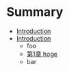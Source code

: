 # Summary

* [Introduction](README.md)
* [Introduction](introduction.md)
   * foo
   * [第1章 hoge](Chapter-1.md)
   * bar

